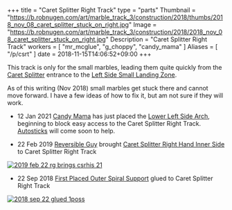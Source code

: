 +++
title = "Caret Splitter Right Track"
type = "parts"
Thumbnail = "https://b.robnugen.com/art/marble_track_3/construction/2018/thumbs/2018_nov_08_caret_splitter_stuck_on_right.jpg"
Image = "https://b.robnugen.com/art/marble_track_3/construction/2018/2018_nov_08_caret_splitter_stuck_on_right.jpg"
Description = "Caret Splitter Right Track"
workers = [
    "mr_mcglue",
    "g_choppy",
    "candy_mama"
]
Aliases = [
    "/p/csrt"
]
date = 2018-11-15T14:06:52+09:00
+++

This track is only for the small marbles, leading them quite quickly from the [Caret Splitter](/parts/caret-splitter/) entrance to the [Left Side Small Landing Zone](/parts/left_side_small_landing_zone/).

As of this writing (Nov 2018) small marbles get stuck there and cannot move forward.  I have a few ideas of how to fix it, but am not sure if they will work.


* 12 Jan 2021 [Candy Mama](/workers/candy_mama/) has just placed the [Lower Left Side Arch](/parts/lower-left-side-arch/), beginning to block easy access to the Caret Splitter Right Track.  [Autosticks](/workers/autosticks/) will come soon to help.

* 22 Feb 2019 [Reversible Guy](/workers/reversible/) brought [Caret Splitter Right Hand Inner Side](/parts/caret-splitter-right-hand-inner-side/) to Caret Splitter Right Track

[![2019 feb 22 rg brings csrhis 21](//b.robnugen.com/art/marble_track_3/track/parts/2019/thumbs/2019_feb_22_rg_brings_csrhis_21.jpg)](//b.robnugen.com/art/marble_track_3/track/parts/2019/2019_feb_22_rg_brings_csrhis_21.jpg)

* 22 Sep 2018 [First Placed Outer Spiral Support](/parts/001p_first_placed_outer_spiral_support/) glued to Caret Splitter Right Track

[![2018 sep 22 glued 1poss](//b.robnugen.com/art/marble_track_3/construction/2018/thumbs/2018_sep_22_glued_1poss.jpg)](//b.robnugen.com/art/marble_track_3/construction/2018/2018_sep_22_glued_1poss.jpg)
